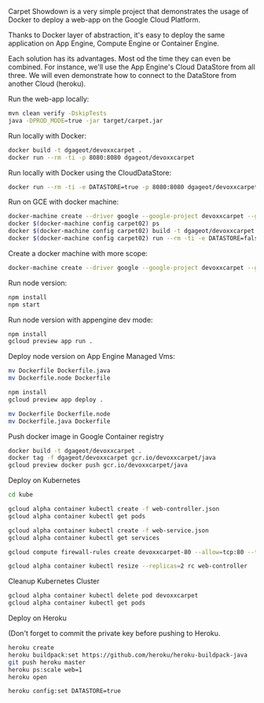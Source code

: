 Carpet Showdown is a very simple project that demonstrates the usage of Docker
to deploy a web-app on the Google Cloud Platform.

Thanks to Docker layer of abstraction, it's easy to deploy the same application
on App Engine, Compute Engine or Container Engine.

Each solution has its advantages. Most od the time they can even be combined.
For instance, we'll use the App Engine's Cloud DataStore from all three.
We will even demonstrate how to connect to the DataStore from another Cloud (heroku).


Run the web-app locally:

```bash
mvn clean verify -DskipTests
java -DPROD_MODE=true -jar target/carpet.jar
```

Run locally with Docker:

```bash
docker build -t dgageot/devoxxcarpet .
docker run --rm -ti -p 8080:8080 dgageot/devoxxcarpet
```

Run locally with Docker using the CloudDataStore:

```bash
docker run --rm -ti -e DATASTORE=true -p 8080:8080 dgageot/devoxxcarpet
```

Run on GCE with docker machine:

```bash
docker-machine create --driver google --google-project devoxxcarpet --google-zone europe-west1-d --google-machine-type n1-standard-1 carpet02
docker $(docker-machine config carpet02) ps
docker $(docker-machine config carpet02) build -t dgageot/devoxxcarpet .
docker $(docker-machine config carpet02) run --rm -ti -e DATASTORE=false -p 80:8080 dgageot/devoxxcarpet
```

Create a docker machine with more scope:
```bash
docker-machine create --driver google --google-project devoxxcarpet --google-zone europe-west1-d --google-machine-type n1-standard-1 --google-scopes "https://www.googleapis.com/auth/compute,https://www.googleapis.com/auth/devstorage.read_write,https://www.googleapis.com/auth/datastore,https://www.googleapis.com/auth/logging.write,https://www.googleapis.com/auth/cloud-platform" carpet03
```

Run node version:

```bash
npm install
npm start
```

Run node version with appengine dev mode:

```bash
npm install
gcloud preview app run .
```

Deploy node version on App Engine Managed Vms:

```bash
mv Dockerfile Dockerfile.java
mv Dockerfile.node Dockerfile

npm install
gcloud preview app deploy .

mv Dockerfile Dockerfile.node
mv Dockerfile.java Dockerfile
```

Push docker image in Google Container registry

```bash
docker build -t dgageot/devoxxcarpet .
docker tag -f dgageot/devoxxcarpet gcr.io/devoxxcarpet/java
gcloud preview docker push gcr.io/devoxxcarpet/java
```

Deploy on Kubernetes

```bash
cd kube

gcloud alpha container kubectl create -f web-controller.json
gcloud alpha container kubectl get pods

gcloud alpha container kubectl create -f web-service.json
gcloud alpha container kubectl get services

gcloud compute firewall-rules create devoxxcarpet-80 --allow=tcp:80 --target-tags k8s-cluster-node

gcloud alpha container kubectl resize --replicas=2 rc web-controller
```

Cleanup Kubernetes Cluster

```bash
gcloud alpha container kubectl delete pod devoxxcarpet
gcloud alpha container kubectl get pods
```

Deploy on Heroku

(Don't forget to commit the private key before pushing to Heroku.

```bash
heroku create
heroku buildpack:set https://github.com/heroku/heroku-buildpack-java
git push heroku master
heroku ps:scale web=1
heroku open

heroku config:set DATASTORE=true
```
